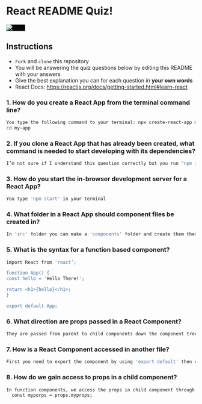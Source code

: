 # React README Quiz!

<div>
  <img alt="react" style="background-color: black" src="https://betabeers.com/static/uploads/blog/20170420_React_logo_wordmark.png" />
</div>

## Instructions

- `Fork` and `clone` this repository
- You will be answering the quiz questions below by editing this README with your answers
- Give the best explanation you can for each question in **your own words**
- React Docs: https://reactjs.org/docs/getting-started.html#learn-react

### 1. How do you create a React App from the terminal command line?

```sh
You type the following command to your terminal: npx create-react-app my-app
cd my-app
```

### 2. If you clone a React App that has already been created, what command is needed to start developing with its dependencies?

```sh
I’m not sure if I understand this question correctly but you run "npm install" to install dependencies
```

### 3. How do you start the in-browser development server for a React App?

```sh
You type 'npm start' in your terminal
```

### 4. What folder in a React App should component files be created in?

```sh
In 'src' folder you can make a 'components' folder and create them there.
```

### 5. What is the syntax for a function based component?

```sh
import React from 'react’;

function App() {
const hello = 'Hello There!';

return <h1>{hello}</h1>;
}

export default App;
```

### 6. What direction are props passed in a React Component?

```sh
They are passed from parent to child components down the component tree.
```

### 7. How is a React Component accessed in another file?

```sh
First you need to export the component by using 'export default' then component name, and then you import it by using 'import from' and the path. For example: import Button from './components/Button'
```

### 8. How do we gain access to props in a child component?

```sh
In function components, we access the props in child component through the first function argument. const MyProps = (props) => {
  const myporps = props.myprops;
